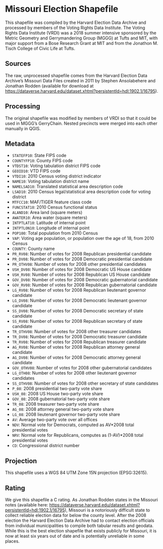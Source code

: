 # Missouri Election Shapefile
This shapefile was compiled by the Harvard Election Data Archive and processed by members of the Voting Rights Data Institute. The Voting Rights Data Institute (VRDI) was a 2018 summer intensive sponsored by the Metric Geometry and Gerrymandering Group (MGGG) at Tufts and MIT, with major support from a Bose Research Grant at MIT and from the Jonathon M. Tisch College of Civic Life at Tufts.

## Sources
The raw, unprocessed shapefile comes from the Harvard Election Data Archive’s Missouri Data Files created in 2011 by Stephen Ansolabehere and Jonathan Rodden (available for download at https://dataverse.harvard.edu/dataset.xhtml?persistentId=hdl:1902.1/16795).

## Processing
The original shapefile was modified by members of VRDI so that it could be used in MGGG’s GerryChain. Nested precincts were merged into each other manually in QGIS.

## Metadata
- `STATEFP10`: State FIPS code
- `COUNTYFP10`: County FIPS code
- `VTDST10`: Voting tabulation district FIPS code
- `GEOID10`: VTD FIPS code
- `VTDI10`: 2010 Census voting district indicator
- `NAME10`: Voting tabulation district name
- `NAMELSAD10`: Translated statistical area description code
- `LSAD10`: 2010 Census legal/statistical area description code for voting district
- `MTFCC10`: MAF/TIGER feature class code
- `FUNCSTAT10`: 2010 Census functional status
- `ALAND10`: Area land (square meters)
- `AWATER10`: Area water (square meters)
- `INTPTLAT10`: Latitude of internal point
- `INTPTLON10`: Longitude of internal point
- `POP100`: Total population from 2010 Census
- `VAP`: Voting age population, or population over the age of 18, from 2010 Census
- `COUNTY`: County name
- `PR_RV08`: Number of votes for 2008 Republican presidential candidate
- `PR_DV08`: Number of votes for 2008 Democratic presidential candidate
- `PR_OTHV08`: Number of votes for 2008 other presidential candidates
- `USH_DV08`: Number of votes for 2008 Democratic US House candidate
- `USH_RV08`: Number of votes for 2008 Republican US House candidate
- `GOV_DV08`: Number of votes for 2008 Democratic gubernatorial candidate
- `GOV_RV08`: Number of votes for 2008 Republican gubernatorial candidate
- `LG_RV08`: Number of votes for 2008 Republican lieutenant governor candidate
- `LG_DV08`: Number of votes for 2008 Democratic lieutenant governor candidate
- `SS_DV08`: Number of votes for 2008 Democratic secretary of state candidate
- `SS_RV08`: Number of votes for 2008 Republican secretary of state candidate
- `TR_OTHV08`: Number of votes for 2008 other treasurer candidates
- `TR_DV08`: Number of votes for 2008 Democratic treasurer candidate
- `TR_RV08`: Number of votes for 2008 Republican treasurer candidate
- `AG_RV08`: Number of votes for 2008 Republican attorney general candidate
- `AG_DV08`: Number of votes for 2008 Democratic attorney general candidate
- `GOV_OTHV08`: Number of votes for 2008 other gubernatorial candidates
- `LG_OTH08`: Number of votes for 2008 other lieutenant governor candidates
- `SS_OTHV08`: Number of votes for 2008 other secretary of state candidates
- `P_08`: 2008 presidential two-party vote share
- `USH_08`: 2008 US House two-party vote share
- `GOV_08`: 2008 gubernatorial two-party vote share
- `TR_08`: 2008 treasurer two-party vote share
- `AG_08`: 2008 attorney general two-party vote share
- `LG_08`: 2008 lieutenant governor two-party vote share
- `AV`: Average two-party vote over all offices
- `NDV`: Normal vote for Democrats, computed as AV*2008 total presidential votes
- `NRV`: Normal vote for Republicans, computes as (1-AV)*2008 total presidential votes
- `CD`: Congressional district number

## Projection
This shapefile uses a WGS 84 UTM Zone 15N projection (EPSG:32615).

## Rating
We give this shapefile a C rating. As Jonathan Rodden states in the Missouri notes (available here: https://dataverse.harvard.edu/dataset.xhtml?persistentId=hdl:1902.1/16795), Missouri is a notoriously difficult state to collect reliable election data for below the county level. After the 2008 election the Harvard Election Data Archive had to contact election officials from individual municipalities to compile both tabular results and geodata. While this is the best election shapefile that exists publicly for Missouri, it is now at least six years out of date and is potentially unreliable in some places.
